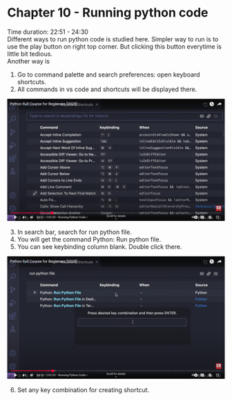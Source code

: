 # Chapter 10 - Running python code
Time duration: 22:51 - 24:30  
Different ways to run python code is studied here. Simpler way to run is to use the play button on right top corner. But clicking this button everytime is little bit tedious.  
Another way is  
1. Go to command palette and search preferences: open keyboard shortcuts.  
2. All commands in vs code and shortcuts will be displayed there.  

![syntax demo](/images/10_running_python_code_step2.png)

3. In search bar, search for run python file.  
4. You will get the command Python: Run python file.  
5. You can see keybinding column blank. Double click there.  

![syntax demo](/images/10_running_python_code_step5.png)

6. Set any key combination for creating shortcut.  
